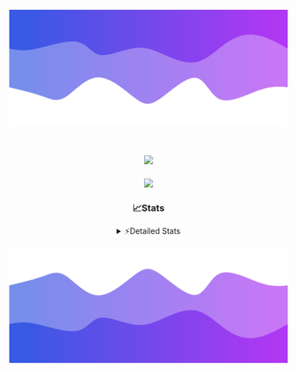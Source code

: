 ![Header](./header.png)
<div align="center">

<h1 align="center">
  <a href="https://git.io/typing-svg">
    <img src="https://readme-typing-svg.herokuapp.com/?lines=Hello,+There!+%F0%9F%91%8B;This+is+chicho.;Owner+on+Ocean;&center=true&size=25">
  </a>
</h1>
  
<p align="center">
  <img src="https://lanyard.cnrad.dev/api/852683595378196480" />
</p>

### 📈Stats
<details>
    <summary> ⚡Detailed Stats</summary>
    <br/>

<!--START_SECTION:waka-->
![Code Time](http://img.shields.io/badge/Code%20Time-490%20hrs%208%20mins-blue)

![Profile Views](http://img.shields.io/badge/Profile%20Views-5-blue)

**🐱 My GitHub Data** 

> 📦 43.7 kB Used in GitHub's Storage 
 > 
> 🏆 48 Contributions in the Year 2023
 > 
> 🚫 Not Opted to Hire
 > 
> 📜 12 Public Repositories 
 > 
> 🔑 7 Private Repositories 
 > 
**I'm a Night 🦉** 

```text
🌞 Morning                17 commits          █░░░░░░░░░░░░░░░░░░░░░░░░   04.90 % 
🌆 Daytime                37 commits          ███░░░░░░░░░░░░░░░░░░░░░░   10.66 % 
🌃 Evening                155 commits         ███████████░░░░░░░░░░░░░░   44.67 % 
🌙 Night                  138 commits         ██████████░░░░░░░░░░░░░░░   39.77 % 
```
📅 **I'm Most Productive on Tuesday** 

```text
Monday                   19 commits          █░░░░░░░░░░░░░░░░░░░░░░░░   05.48 % 
Tuesday                  101 commits         ███████░░░░░░░░░░░░░░░░░░   29.11 % 
Wednesday                63 commits          █████░░░░░░░░░░░░░░░░░░░░   18.16 % 
Thursday                 46 commits          ███░░░░░░░░░░░░░░░░░░░░░░   13.26 % 
Friday                   36 commits          ███░░░░░░░░░░░░░░░░░░░░░░   10.37 % 
Saturday                 31 commits          ██░░░░░░░░░░░░░░░░░░░░░░░   08.93 % 
Sunday                   51 commits          ████░░░░░░░░░░░░░░░░░░░░░   14.70 % 
```


📊 **This Week I Spent My Time On** 

```text
🕑︎ Time Zone: America/Argentina/Buenos_Aires

💬 Programming Languages: 
Python                   7 hrs 29 mins       █████████████░░░░░░░░░░░░   50.02 % 
HTML                     4 hrs 19 mins       ███████░░░░░░░░░░░░░░░░░░   28.81 % 
JavaScript               2 hrs 52 mins       █████░░░░░░░░░░░░░░░░░░░░   19.18 % 
Bash                     13 mins             ░░░░░░░░░░░░░░░░░░░░░░░░░   01.50 % 
YAML                     3 mins              ░░░░░░░░░░░░░░░░░░░░░░░░░   00.39 % 

🔥 Editors: 
VS Code                  14 hrs 58 mins      █████████████████████████   100.00 % 

🐱‍💻 Projects: 
Unknown Project          10 hrs 40 mins      ██████████████████░░░░░░░   71.30 % 
Coder                    2 hrs 14 mins       ████░░░░░░░░░░░░░░░░░░░░░   14.95 % 
ecommerce                1 hr 4 mins         ██░░░░░░░░░░░░░░░░░░░░░░░   07.21 % 
ocean-backend-v2         58 mins             ██░░░░░░░░░░░░░░░░░░░░░░░   06.54 % 

💻 Operating System: 
Windows                  14 hrs 58 mins      █████████████████████████   100.00 % 
```

**I Mostly Code in JavaScript** 

```text
JavaScript               9 repos             ████████░░░░░░░░░░░░░░░░░   32.14 % 
HTML                     4 repos             ████░░░░░░░░░░░░░░░░░░░░░   14.29 % 
CSS                      4 repos             ████░░░░░░░░░░░░░░░░░░░░░   14.29 % 
C#                       2 repos             ██░░░░░░░░░░░░░░░░░░░░░░░   07.14 % 
Batchfile                1 repo              █░░░░░░░░░░░░░░░░░░░░░░░░   03.57 % 
```




 Last Updated on 03/11/2023 17:11:16 UTC
<!--END_SECTION:waka-->
</details>

![Footer](./footer.png)
